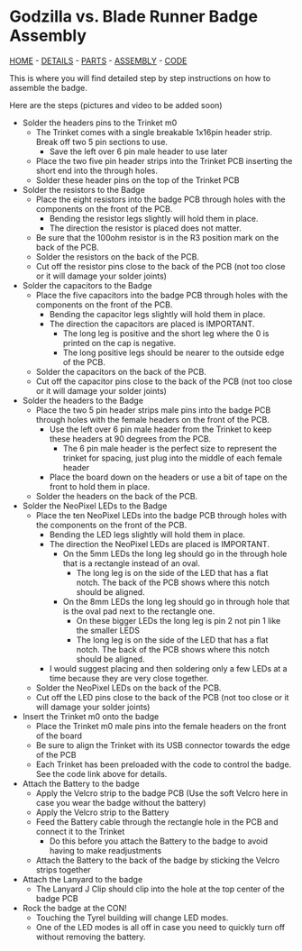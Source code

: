 # Godzilla vs. Blade Runner Badge Assembly

[HOME](/) - [DETAILS](3kbadge_details.md) - [PARTS](3kbadge_components.md) - [ASSEMBLY](3kbadge_assembly.md) - [CODE](3kbadge_code.md)

This is where you will find detailed step by step instructions on how to assemble the badge.

Here are the steps (pictures and video to be added soon)
* Solder the headers pins to the Trinket m0
  * The Trinket comes with a single breakable 1x16pin header strip.  Break off two 5 pin sections to use.
    * Save the left over 6 pin male header to use later
  * Place the two five pin header strips into the Trinket PCB inserting the short end into the through holes.
  * Solder these header pins on the top of the Trinket PCB
* Solder the resistors to the Badge
  * Place the eight resistors into the badge PCB through holes with the components on the front of the PCB.
    * Bending the resistor legs slightly will hold them in place.
    * The direction the resistor is placed does not matter.
  * Be sure that the 100ohm resistor is in the R3 position mark on the back of the PCB.
  * Solder the resistors on the back of the PCB.
  * Cut off the resistor pins close to the back of the PCB (not too close or it will damage your solder joints)
* Solder the capacitors to the Badge
  * Place the five capacitors into the badge PCB through holes with the components on the front of the PCB.
    * Bending the capacitor legs slightly will hold them in place.
    * The direction the capacitors are placed is IMPORTANT.  
      * The long leg is positive and the short leg where the 0 is printed on the cap is negative.  
      * The long positive legs should be nearer to the outside edge of the PCB.
  * Solder the capacitors on the back of the PCB.
  * Cut off the capacitor pins close to the back of the PCB (not too close or it will damage your solder joints)
* Solder the headers to the Badge
  * Place the two 5 pin header strips male pins into the badge PCB through holes with the female headers on the front of the PCB.
    * Use the left over 6 pin male header from the Trinket to keep these headers at 90 degrees from the PCB.
      * The 6 pin male header is the perfect size to represent the trinket for spacing, just plug into the middle of each female header
    * Place the board down on the headers or use a bit of tape on the front to hold them in place.  
  * Solder the headers on the back of the PCB.
* Solder the NeoPixel LEDs to the Badge
  * Place the ten NeoPixel LEDs into the badge PCB through holes with the components on the front of the PCB.
    * Bending the LED legs slightly will hold them in place.
    * The direction the NeoPixel LEDs are placed is IMPORTANT.  
      * On the 5mm LEDs the long leg should go in the through hole that is a rectangle instead of an oval.
        * The long leg is on the side of the LED that has a flat notch.  The back of the PCB shows where this notch should be aligned.  
      * On the 8mm LEDs the long leg should go in through hole that is the oval pad next to the rectangle one.
        * On these bigger LEDs the long leg is pin 2 not pin 1 like the smaller LEDS
        * The long leg is on the side of the LED that has a flat notch.  The back of the PCB shows where this notch should be aligned.
    * I would suggest placing and then soldering only a few LEDs at a time because they are very close together.
  * Solder the NeoPixel LEDs on the back of the PCB.
  * Cut off the LED pins close to the back of the PCB (not too close or it will damage your solder joints)
* Insert the Trinket m0 onto the badge
  * Place the Trinket m0 male pins into the female headers on the front of the board
  * Be sure to align the Trinket with its USB connector towards the edge of the PCB
  * Each Trinket has been preloaded with the code to control the badge.  See the code link above for details.
* Attach the Battery to the badge
  * Apply the Velcro strip to the badge PCB (Use the soft Velcro here in case you wear the badge without the battery)
  * Apply the Velcro strip to the Battery
  * Feed the Battery cable through the rectangle hole in the PCB and connect it to the Trinket
    * Do this before you attach the Battery to the badge to avoid having to make readjustments
  * Attach the Battery to the back of the badge by sticking the Velcro strips together
* Attach the Lanyard to the badge
  * The Lanyard J Clip should clip into the hole at the top center of the badge PCB
* Rock the badge at the CON!
  * Touching the Tyrel building will change LED modes.
  * One of the LED modes is all off in case you need to quickly turn off without removing the battery.
